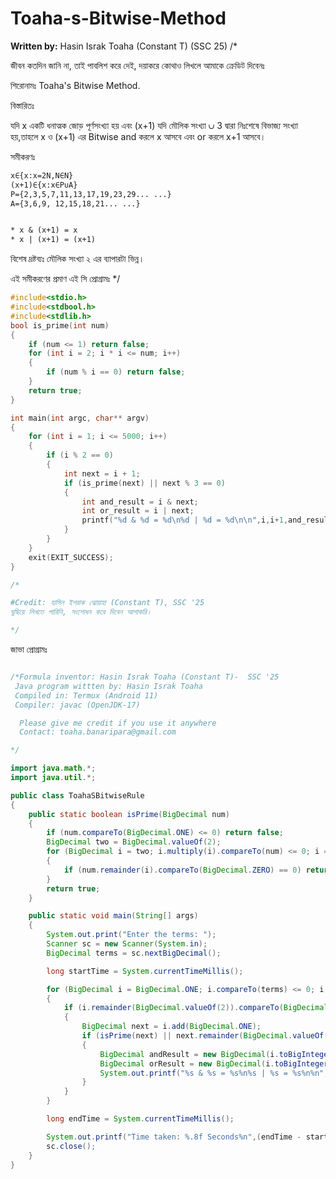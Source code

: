 # Toaha-s-Bitwise-Method
**Written by:** Hasin Israk Toaha (Constant T) (SSC 25) 
/*

জীবন কতদিন জানি না, তাই পাবলিশ করে দেই, দয়াকরে কোথাও লিখলে আমাকে ক্রেডিট দিবেনঃ

শিরোনামঃ Toaha's Bitwise Method.

বিস্তারিতঃ

যদি x একটি ধনাত্মক জোড় পূর্ণসংখ্যা হয় এবং (x+1) যদি মৌলিক সংখ্যা ∪ 3 দ্বারা নিঃশেষে বিভাজ্য সংখ্যা হয়,তাহলে x ও (x+1) এর Bitwise and করলে x আসবে এবং or করলে x+1 আসবে।

সমীকরণঃ
```Latex
x∈{x:x=2N,N∈N}
(x+1)∈{x:x∈P∪A}
P={2,3,5,7,11,13,17,19,23,29... ...}
A={3,6,9, 12,15,18,21... ...}


* x & (x+1) = x
* x | (x+1) = (x+1)
```

বিশেষ দ্রষ্টব্যঃ মৌলিক সংখ্যা ২ এর ব্যাপারটা ভিন্ন।

এই সমীকরণের প্রমাণ এই সি প্রোগ্রামঃ
*/
```C
#include<stdio.h>
#include<stdbool.h>
#include<stdlib.h>
bool is_prime(int num)
{
    if (num <= 1) return false;
    for (int i = 2; i * i <= num; i++)
    {
        if (num % i == 0) return false;
    }
    return true;
}

int main(int argc, char** argv)
{
    for (int i = 1; i <= 5000; i++)
    {
        if (i % 2 == 0)
        {
            int next = i + 1;
            if (is_prime(next) || next % 3 == 0)
            {
                int and_result = i & next;
                int or_result = i | next;
                printf("%d & %d = %d\n%d | %d = %d\n\n",i,i+1,and_result,i,i+1,or_result);
            }
        }
    }
    exit(EXIT_SUCCESS);
}

/*

#Credit: হাসিন ইশরাক ত্বোয়াহা (Constant T), SSC '25
ঘুছিয়ে লিখতে পারিনি, সংশোধন করে দিবেন আশাকরি।

*/
```

জাভা প্রোগ্রামঃ

```Java

/*Formula inventor: Hasin Israk Toaha (Constant T)-  SSC '25
 Java program wittten by: Hasin Israk Toaha
 Compiled in: Termux (Android 11)
 Compiler: javac (OpenJDK-17)

  Please give me credit if you use it anywhere
  Contact: toaha.banaripara@gmail.com

*/

import java.math.*;
import java.util.*;

public class ToahaSBitwiseRule
{
    public static boolean isPrime(BigDecimal num) 
    {
        if (num.compareTo(BigDecimal.ONE) <= 0) return false;
        BigDecimal two = BigDecimal.valueOf(2);
        for (BigDecimal i = two; i.multiply(i).compareTo(num) <= 0; i = i.add(BigDecimal.ONE)) 
        {
            if (num.remainder(i).compareTo(BigDecimal.ZERO) == 0) return false;
        }
        return true;
    }

    public static void main(String[] args)
    {
        System.out.print("Enter the terms: ");
        Scanner sc = new Scanner(System.in);
        BigDecimal terms = sc.nextBigDecimal();

        long startTime = System.currentTimeMillis();

        for (BigDecimal i = BigDecimal.ONE; i.compareTo(terms) <= 0; i = i.add(BigDecimal.ONE)) 
        {
            if (i.remainder(BigDecimal.valueOf(2)).compareTo(BigDecimal.ZERO) == 0) 
            {
                BigDecimal next = i.add(BigDecimal.ONE); 
                if (isPrime(next) || next.remainder(BigDecimal.valueOf(3)).compareTo(BigDecimal.ZERO) == 0) 
                {
                    BigDecimal andResult = new BigDecimal(i.toBigInteger().and(next.toBigInteger()));
                    BigDecimal orResult = new BigDecimal(i.toBigInteger().or(next.toBigInteger())); 
                    System.out.printf("%s & %s = %s%n%s | %s = %s%n%n", i, next, andResult, i, next, orResult);
                }
            }
        }

        long endTime = System.currentTimeMillis();

        System.out.printf("Time taken: %.8f Seconds%n",(endTime - startTime) / 1000.0);
        sc.close();
    }
}
```
